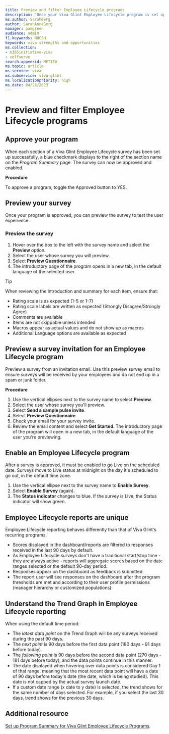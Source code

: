 ```yaml
---
title: Preview and filter Employee Lifecycle programs 
description: "Once your Viva Glint Employee Lifecycle program is set up, take these steps to set it live or edit it."
ms.author: SarahBerg
author: SarahAnneBerg
manager: pamgreen
audience: admin
f1.keywords: NOCSH
keywords: viva strengths and opportunities
ms.collection:  
- m365initiative-viva
- selfserve 
search.appverid: MET150 
ms.topic: article
ms.service: viva
ms.subservice: viva-glint
ms.localizationpriority: high
ms.date: 04/28/2023
---
```


# Preview and filter Employee Lifecycle programs 

## Approve your program 

When each section of a Viva Glint Employee Lifecycle survey has been set up successfully, a blue checkmark displays to the right of the section name on the *Program Summary* page. The survey can now be approved and enabled. 

**Procedure** 

To approve a program, toggle the Approved button to YES. 

## Preview your survey  

Once your program is approved, you can preview the survey to test the user experience. 

### Preview the survey 

1. Hover over the box to the left with the survey name and select the **Preview** option. 
2. Select the user whose survey you will preview.  
3. Select **Preview Questionnaire**. 
4. The introductory page of the program opens in a new tab, in the default language of the selected user.  

>[!TIP]
> When reviewing the introduction and summary for each item, ensure that:
> - Rating scale is as expected (1-5 or 1-7) 
> - Rating scale labels are written as expected (Strongly Disagree/Strongly Agree)
> - Comments are available 
> - Items are not skippable unless intended 
> - Macros appear as actual values and do not show up as macros 
> - Additional Language options are available as expected 

## Preview a survey invitation for an Employee Lifecycle program 

Preview a survey from an invitation email. Use this preview survey email to ensure surveys will be received by your employees and do not end up in a spam or junk folder. 

**Procedure** 

1. Use the vertical ellipses next to the survey name to select **Preview**. 
2. Select the user whose survey you'll preview.  
3. Select **Send a sample pulse invite**.  
4. Select **Preview Questionnaire**. 
5. Check your email for your survey invite. 
6. Review the email content and select **Get Started**. The introductory page of the program will open in a new tab, in the default language of the user you're previewing. 

## Enable an Employee Lifecycle program 

After a survey is approved, it must be enabled to go Live on the scheduled date. Surveys move to Live status at midnight on the day it's scheduled to go out, in the default time zone. 

1. Use the vertical ellipse next to the survey name to **Enable Survey**. 
2. Select **Enable Survey** (again).  
3. The **Status indicator** changes to blue. If the survey is Live, the Status indicator will show green. 

## Employee Lifecycle reports are unique 

Employee Lifecycle reporting behaves differently than that of Viva Glint's recurring programs. 

- Scores displayed in the dashboard/reports are filtered to responses received in the last 90 days by default. 
- As Employee Lifecycle surveys don't have a traditional start/stop time - they are always active - reports will aggregate scores based on the date ranges selected or the default 90-day period.  
- Responses appear on the dashboard as feedback is submitted. 
- The report user will see responses on the dashboard after the program thresholds are met and according to their user profile permissions (manager hierarchy or customized populations). 

## Understand the Trend Graph in Employee Lifecycle reporting 

When using the default time period: 

- The *latest data point* on the Trend Graph will be any surveys received during the past 90 days. 
- The *next point* is 90 days before the first data point (180 days - 91 days before today). 
- The *following point* is 90 days before the second data point (270 days - 181 days before today), and the data points continue in this manner.  
- The date displayed when hovering over data points is considered Day 1 of that range, meaning that the most recent data point will have a date of 90 days before today's date (the date, which is being studied). This date is not capped by the actual survey launch date. 
- If a custom date range (x date to y date) is selected, the trend shows for the same number of days selected. For example, if you select the last 30 days, trend shows for the previous 30 days. 

## Additional resource

[Set up Program Summary for Viva Glint Employee Lifecycle Programs](https://www.microsoft.com/).
 







